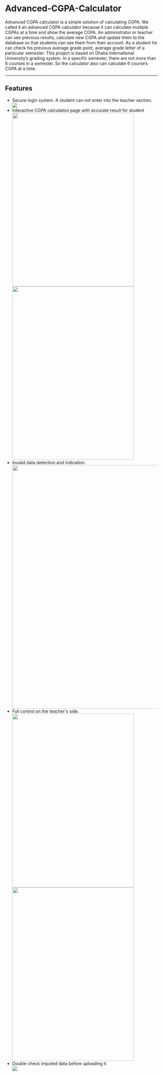 # Advanced-CGPA-Calculator
<p>Advanced CGPA calculator is a simple solution of calculating CGPA. We called it an advanced CGPA calculator because it can calculate multiple CGPAs at a time and show the average CGPA. An administrator or teacher can see previous results, calculate new CGPA and update them to the database so that students can see them from their account. As a student he can check his previous average grade point, average grade letter of a particular semester. This project is based on Dhaka International University’s grading system. In a specific semester, there are not more than 6 courses in a semester. So the calculator also can calculate 6 course’s CGPA at a time.</p>
<hr>
<h2>Features</h2>
<ul>
  <li>Secure login system. A student can not enter into the teacher section.</li>
  <img src="/data/images/login.png">
  <li>Interactive CGPA calculation page with accurate result for student</li>
  <div style="flex">
    <img src="/data/images/stu1.png" width="400" height="570">
    <img src="/data/images/stu2.png" width="400" height="570">
  </div>
  <li>Invalid data detection and indication.</li>
  <img src="/data/images/stu3.png" width="600" height="800">
  <li>Full control on the teacher's side.</li>
    <div style="flex">
      <img src="/data/images/tea1.png" width="400" height="570">
      <img src="/data/images/tea2.png" width="400" height="570">
    </div>
  <li>Double check imputed data before uploading it</li>
  <img src="/data/images/tea3.png">
</ul>
